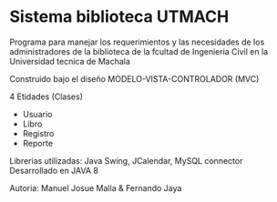 # Sistema biblioteca UTMACH

Programa para manejar los requerimientos y las necesidades de los administradores de la biblioteca de la fcultad de Ingenieria Civil en la Universidad tecnica de Machala

Construido bajo el diseño MODELO-VISTA-CONTROLADOR (MVC)

4 Etidades (Clases)
- Usuario
- Libro
- Registro
- Reporte

Librerias utilizadas: Java Swing, JCalendar, MySQL connector
<br> Desarrollado en JAVA 8

Autoria: Manuel Josue Malla & Fernando Jaya
